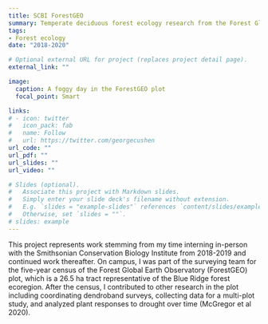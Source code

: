 ```yaml
---
title: SCBI ForestGEO
summary: Temperate deciduous forest ecology research from the Forest Global Earth Observatory (ForestGEO) plot at the Smithsonian Conservation Biology Institute. Projects included dendroband surveys, assessing plant responses to drought, and contributing to long-term ecological monitoring.
tags:
- Forest ecology
date: "2018-2020"

# Optional external URL for project (replaces project detail page).
external_link: ""

image:
  caption: A foggy day in the ForestGEO plot
  focal_point: Smart

links:
# - icon: twitter
#   icon_pack: fab
#   name: Follow
#   url: https://twitter.com/georgecushen
url_code: ""
url_pdf: ""
url_slides: ""
url_video: ""

# Slides (optional).
#   Associate this project with Markdown slides.
#   Simply enter your slide deck's filename without extension.
#   E.g. `slides = "example-slides"` references `content/slides/example-slides.md`.
#   Otherwise, set `slides = ""`.
# slides: example
---
```


This project represents work stemming from my time interning in-person with the Smithsonian Conservation Biology Institute from 2018-2019 and continued work thereafter. On campus, I was part of the surveying team for the five-year census of the Forest Global Earth Observatory (ForestGEO) plot, which is a 26.5 ha tract representative of the Blue Ridge forest ecoregion. After the census, I contributed to other research in the plot including coordinating dendroband surveys, collecting data for a multi-plot study, and analyzed plant responses to drought over time (McGregor et al 2020).
